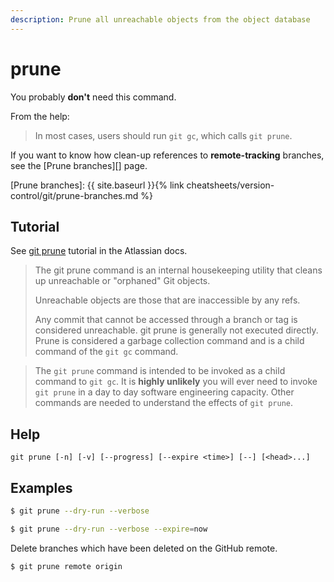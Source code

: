 ```yaml
---
description: Prune all unreachable objects from the object database
---
```

# prune

You probably **don't** need this command.

From the help:

> In most cases, users should run `git gc`, which calls `git prune`.

If you want to know how clean-up references to **remote-tracking** branches, see the [Prune branches][] page.

[Prune branches]: {{ site.baseurl }}{% link cheatsheets/version-control/git/prune-branches.md %}


## Tutorial

See [git prune](https://www.atlassian.com/git/tutorials/git-prune) tutorial in the Atlassian docs.

> The git prune command is an internal housekeeping utility that cleans up unreachable or "orphaned" Git objects.
>
> Unreachable objects are those that are inaccessible by any refs.
>
> Any commit that cannot be accessed through a branch or tag is considered unreachable. git prune is generally not executed directly. Prune is considered a garbage collection command and is a child command of the `git gc` command.

> The `git prune` command is intended to be invoked as a child command to `git gc`. It is **highly unlikely** you will ever need to invoke `git prune` in a day to day software engineering capacity. Other commands are needed to understand the effects of `git prune`.


## Help

```
git prune [-n] [-v] [--progress] [--expire <time>] [--] [<head>...]
```


## Examples

```sh
$ git prune --dry-run --verbose
```

```sh
$ git prune --dry-run --verbose --expire=now
```

Delete branches which have been deleted on the GitHub remote.

```sh
$ git prune remote origin
```
